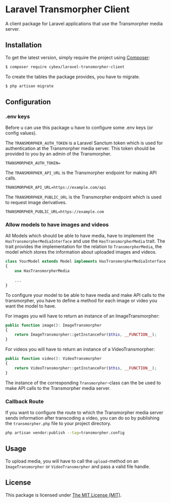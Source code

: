 # Laravel Transmorpher Client

A client package for Laravel applications that use the Transmorpher media server.

## Installation

To get the latest version, simply require the project using [Composer](https://getcomposer.org):

```bash
$ composer require cybex/laravel-transmorpher-client
```

To create the tables the package provides, you have to migrate.

```bash
$ php artisan migrate
```

## Configuration

### .env keys

Before u can use this package u have to configure some .env keys (or config values).

The `TRANSMORPHER_AUTH_TOKEN` is a Laravel Sanctum token which is used for authentication at the Transmorpher media
server. This token should be provided to you by an admin of the Transmorpher.

```dotenv
TRANSMORPHER_AUTH_TOKEN=
```

The `TRANSMORPHER_API_URL` is the Transmorpher endpoint for making API calls.

```dotenv
TRANSMORPHER_API_URL=https://example.com/api
```

The `TRANSMORPHER_PUBLIC_URL` is the Transmorpher endpoint which is used to request image derivatives.

```dotenv
TRANSMORPHER_PUBLIC_URL=https://example.com
```

### Allow models to have images and videos

All Models which should be able to have media, have to implement the `HasTransmorpherMediaInterface` and use
the `HasTransmorpherMedia` trait. The trait provides the implementation for the relation to `TransmorpherMedia`, the
model which stores the information about uploaded images and videos.

```php
class YourModel extends Model implements HasTransmorpherMediaInterface
{
    use HasTransmorpherMedia
   
    ...
}
```

To configure your model to be able to have media and make API calls to the transmorpher, you have to define a method for
each image or video you want the model to have.

For images you will have to return an instance of an ImageTransmorpher:

```php
public function image(): ImageTransmorpher
{
    return ImageTransmorpher::getInstanceFor($this, __FUNCTION__);
}
```

For videos you will have to return an instance of a VideoTransmorpher:

```php
public function video(): VideoTransmorpher
{
    return VideoTransmorpher::getInstanceFor($this, __FUNCTION__);
}
```

The instance of the corresponding `Transmorpher`-class can the be used to make API calls to the Transmorpher media
server.

### Callback Route

If you want to configure the route to which the Transmorpher media server sends information after transcoding a video,
you can do so by publishing the `transmorpher.php` file to your project directory.

```bash
php artisan vendor:publish --tag=transmorpher.config
```

## Usage

To upload media, you will have to call the `upload`-method on an `ImageTransmorpher` or `VideoTransmorpher` and pass a
valid file handle.

## License

This package is licensed under [The MIT License (MIT)](LICENSE).
